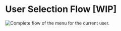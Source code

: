 # User Selection Flow [WIP]

![Complete flow of the menu for the current user.](https://s3.us-west-2.amazonaws.com/secure.notion-static.com/378faa0b-c080-4cfe-82db-5c1be0310e5a/PyBlog_Menu_Flow.png?X-Amz-Algorithm=AWS4-HMAC-SHA256&X-Amz-Content-Sha256=UNSIGNED-PAYLOAD&X-Amz-Credential=AKIAT73L2G45EIPT3X45%2F20220301%2Fus-west-2%2Fs3%2Faws4_request&X-Amz-Date=20220301T180700Z&X-Amz-Expires=86400&X-Amz-Signature=fa92b8eb419872a00bf697e9c83c25ea5c611408b31b7144af0efef0f962e4c6&X-Amz-SignedHeaders=host&response-content-disposition=filename%20%3D%22PyBlog%2520Menu%2520Flow.png%22&x-id=GetObject "Selection Flow")